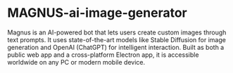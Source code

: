 # MAGNUS-ai-image-generator
Magnus is an AI-powered bot that lets users create custom images through text prompts. It uses state-of-the-art models like Stable Diffusion for image generation and OpenAI (ChatGPT) for intelligent interaction. Built as both a public web app and a cross-platform Electron app, it is accessible worldwide on any PC or modern mobile device.
